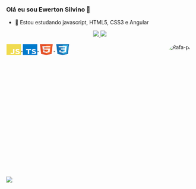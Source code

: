 ### Olá eu sou Ewerton Silvino 👋


- 🌱 Estou estudando javascript, HTML5, CSS3 e Angular

<div align="center">
  <a href="https://github.com/EwertonSilvino">
  <img height="180em" src="https://github-readme-stats.vercel.app/api?username=EwertonSilvino&show_icons=true&theme=dark&include_all_commits=true&count_private=true"/>
  <img height="180em" src="https://github-readme-stats.vercel.app/api/top-langs/?username=EwertonSilvino&layout=compact&langs_count=7&theme=dark"/>
</div>
<div style="display: inline_block"><br>
  <img align="center" alt="Rafa-Js" height="30" width="40" src="https://raw.githubusercontent.com/devicons/devicon/master/icons/javascript/javascript-plain.svg">
  <img align="center" alt="Rafa-Ts" height="30" width="40" src="https://raw.githubusercontent.com/devicons/devicon/master/icons/typescript/typescript-plain.svg">
 
  <img align="center" alt="Rafa-HTML" height="30" width="40" src="https://raw.githubusercontent.com/devicons/devicon/master/icons/html5/html5-original.svg">
  <img align="center" alt="Rafa-CSS" height="30" width="40" src="https://raw.githubusercontent.com/devicons/devicon/master/icons/css3/css3-original.svg">
  <img align="right" alt="Rafa-pic" height="150" style="border-radius:50px;" src="https://media.giphy.com/media/ZVik7pBtu9dNS/giphy.gif">
  
  <div style="width:100%;height:0;padding-bottom:59%;position:relative;">
  
</div>


   ##
 
<div> 
  
  
  <a href="https://www.linkedin.com/in/ewerton-silvino-64361b239/" target="_blank"><img src="https://img.shields.io/badge/-LinkedIn-%230077B5?style=for-the-badge&logo=linkedin&logoColor=white" target="_blank"></a> 
 

 
</div>
  

